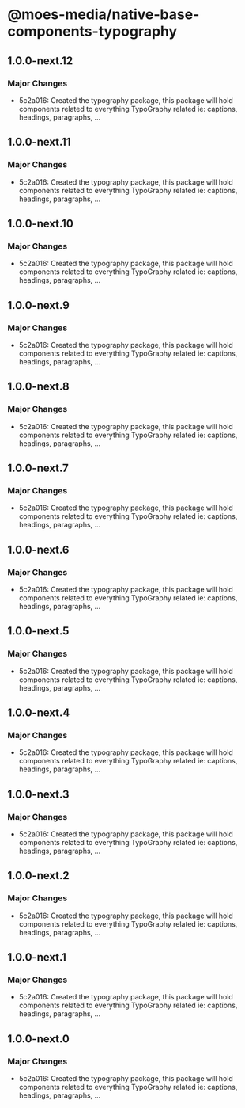 # @moes-media/native-base-components-typography

## 1.0.0-next.12

### Major Changes

- 5c2a016: Created the typography package, this package will hold components related to everything TypoGraphy related ie: captions, headings, paragraphs, ...

## 1.0.0-next.11

### Major Changes

- 5c2a016: Created the typography package, this package will hold components related to everything TypoGraphy related ie: captions, headings, paragraphs, ...

## 1.0.0-next.10

### Major Changes

- 5c2a016: Created the typography package, this package will hold components related to everything TypoGraphy related ie: captions, headings, paragraphs, ...

## 1.0.0-next.9

### Major Changes

- 5c2a016: Created the typography package, this package will hold components related to everything TypoGraphy related ie: captions, headings, paragraphs, ...

## 1.0.0-next.8

### Major Changes

- 5c2a016: Created the typography package, this package will hold components related to everything TypoGraphy related ie: captions, headings, paragraphs, ...

## 1.0.0-next.7

### Major Changes

- 5c2a016: Created the typography package, this package will hold components related to everything TypoGraphy related ie: captions, headings, paragraphs, ...

## 1.0.0-next.6

### Major Changes

- 5c2a016: Created the typography package, this package will hold components related to everything TypoGraphy related ie: captions, headings, paragraphs, ...

## 1.0.0-next.5

### Major Changes

- 5c2a016: Created the typography package, this package will hold components related to everything TypoGraphy related ie: captions, headings, paragraphs, ...

## 1.0.0-next.4

### Major Changes

- 5c2a016: Created the typography package, this package will hold components related to everything TypoGraphy related ie: captions, headings, paragraphs, ...

## 1.0.0-next.3

### Major Changes

- 5c2a016: Created the typography package, this package will hold components related to everything TypoGraphy related ie: captions, headings, paragraphs, ...

## 1.0.0-next.2

### Major Changes

- 5c2a016: Created the typography package, this package will hold components related to everything TypoGraphy related ie: captions, headings, paragraphs, ...

## 1.0.0-next.1

### Major Changes

- 5c2a016: Created the typography package, this package will hold components related to everything TypoGraphy related ie: captions, headings, paragraphs, ...

## 1.0.0-next.0

### Major Changes

- 5c2a016: Created the typography package, this package will hold components related to everything TypoGraphy related ie: captions, headings, paragraphs, ...
